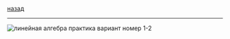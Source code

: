[назад](linal.md)
***
![линейная алгебра практика вариант номер 1-2](https://github.com/user-attachments/assets/8223791f-d9f5-4d2e-830c-ea12314ff44d)
